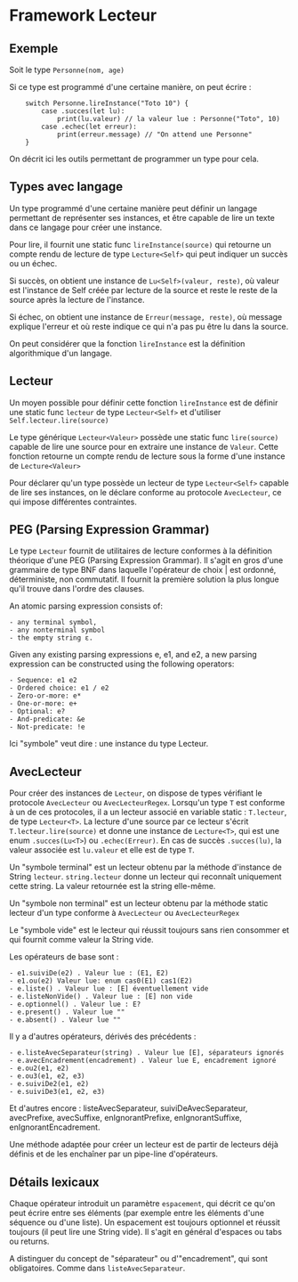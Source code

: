 # Framework Lecteur

## Exemple

Soit le type `Personne(nom, age)`

Si ce type est programmé d'une certaine manière, on peut écrire :

		switch Personne.lireInstance("Toto 10") {
			case .succes(let lu):
				print(lu.valeur) // la valeur lue : Personne("Toto", 10)
			case .echec(let erreur):
				print(erreur.message) // "On attend une Personne"
		}
			
On décrit ici les outils permettant de programmer un type pour cela.

## Types avec langage

Un type programmé d'une certaine manière peut définir un langage permettant de représenter ses instances, et être capable de lire un texte dans ce langage pour créer une instance.

Pour lire, il fournit une static func `lireInstance(source)` qui retourne un compte rendu de lecture de type `Lecture<Self>` qui peut indiquer un succès ou un échec. 

Si succès, on obtient une instance de `Lu<Self>(valeur, reste)`, où valeur est l'instance de Self créée par lecture de la source et reste le reste de la source après la lecture de l'instance. 

Si échec, on obtient une instance de `Erreur(message, reste)`, où message explique l'erreur et où reste indique ce qui n'a pas pu être lu dans la source.

On peut considérer que la fonction `lireInstance` est la définition algorithmique d'un langage.

## Lecteur

Un moyen possible pour définir cette fonction `lireInstance` est de définir une static func `lecteur` de type `Lecteur<Self>` et d'utiliser `Self.lecteur.lire(source)`

Le type générique `Lecteur<Valeur>` possède une static func `lire(source)` capable de lire une source pour en extraire une instance de `Valeur`. Cette fonction retourne un compte rendu de lecture sous la forme d'une instance de `Lecture<Valeur>`

Pour déclarer qu'un type possède un lecteur de type `Lecteur<Self>` capable de lire ses instances, on le déclare conforme au protocole `AvecLecteur`, ce qui impose différentes contraintes.

## PEG (Parsing Expression Grammar)

Le type `Lecteur` fournit de utilitaires de lecture conformes à la définition théorique d'une PEG (Parsing Expression Grammar). Il s'agit en gros d'une grammaire de type BNF dans laquelle l'opérateur de choix | est ordonné, déterministe, non commutatif. Il fournit la première solution la plus longue qu'il trouve dans l'ordre des clauses.

An atomic parsing expression consists of:

    - any terminal symbol,
    - any nonterminal symbol
    - the empty string ε.

Given any existing parsing expressions e, e1, and e2, a new parsing expression can be constructed using the following operators:

    - Sequence: e1 e2
    - Ordered choice: e1 / e2
    - Zero-or-more: e*
    - One-or-more: e+
    - Optional: e?
    - And-predicate: &e
    - Not-predicate: !e


Ici "symbole" veut dire : une instance du type Lecteur.

## AvecLecteur

Pour créer des instances de `Lecteur`, on dispose de types vérifiant le protocole `AvecLecteur` ou `AvecLecteurRegex`. Lorsqu'un type `T` est conforme à un de ces protocoles, il a un lecteur associé en variable static : `T.lecteur`, de type `Lecteur<T>`. La lecture d'une source par ce lecteur s'écrit `T.lecteur.lire(source)` et donne une instance de `Lecture<T>`, qui est une enum `.succes(Lu<T>`) ou `.echec(Erreur)`. En cas de succès `.succes(lu)`, la valeur associée est `lu.valeur` et elle est de type `T`.

Un "symbole terminal" est un lecteur obtenu par la méthode d'instance de String  `lecteur`. `string.lecteur` donne un lecteur qui reconnaît uniquement cette string. La valeur retournée est la string elle-même.

Un "symbole non terminal" est un lecteur obtenu par la méthode static lecteur d'un type conforme à `AvecLecteur` ou `AvecLecteurRegex`

Le "symbole vide" est le lecteur qui réussit toujours sans rien consommer et qui fournit comme valeur la String vide.

Les opérateurs de base sont : 

    - e1.suiviDe(e2) . Valeur lue : (E1, E2)
    - e1.ou(e2) Valeur lue: enum cas0(E1) cas1(E2)
    - e.liste() . Valeur lue : [E] éventuellement vide
    - e.listeNonVide() . Valeur lue : [E] non vide
    - e.optionnel() . Valeur lue : E?
    - e.present() . Valeur lue ""
    - e.absent() . Valeur lue ""


Il y a d'autres opérateurs, dérivés des précédents :

	- e.listeAvecSeparateur(string) . Valeur lue [E], séparateurs ignorés
	- e.avecEncadrement(encadrement) . Valeur lue E, encadrement ignoré
	- e.ou2(e1, e2)
	- e.ou3(e1, e2, e3)
	- e.suiviDe2(e1, e2)
	- e.suiviDe3(e1, e2, e3)
	
	
Et d'autres encore : listeAvecSeparateur, suiviDeAvecSeparateur, avecPrefixe, avecSuffixe, enIgnorantPrefixe, enIgnorantSuffixe, enIgnorantEncadrement.

Une méthode adaptée pour créer un lecteur est de partir de lecteurs déjà définis et de les enchaîner par un pipe-line d'opérateurs.

## Détails lexicaux

Chaque opérateur introduit un paramètre `espacement`, qui décrit ce qu'on peut écrire entre ses éléments (par exemple entre les éléments d'une séquence ou d'une liste). Un espacement est toujours optionnel et réussit toujours (il peut lire une String vide). Il s'agit en général d'espaces ou tabs ou returns.

A distinguer du concept de "séparateur" ou d'"encadrement", qui sont obligatoires. Comme dans `listeAvecSeparateur`.
